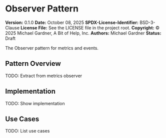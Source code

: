 # Observer Pattern

**Version:** 0.1.0
**Date:** October 08, 2025
**SPDX-License-Identifier:** BSD-3-Clause
**License File:** See the LICENSE file in the project root.
**Copyright:** © 2025 Michael Gardner, A Bit of Help, Inc.
**Authors:** Michael Gardner
**Status:** Draft

The Observer pattern for metrics and events.

## Pattern Overview

TODO: Extract from metrics observer

## Implementation

TODO: Show implementation

## Use Cases

TODO: List use cases
